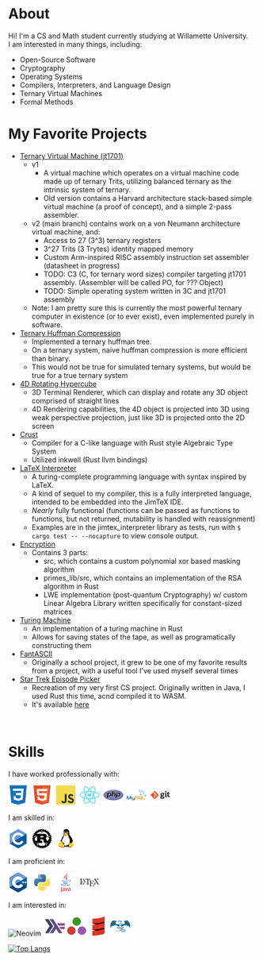 ﻿# About
Hi! I'm a CS and Math student currently studying at Willamette University. \
I am interested in many things, including:
- Open-Source Software
- Cryptography
- Operating Systems
- Compilers, Interpreters, and Language Design
- Ternary Virtual Machines
- Formal Methods

# My Favorite Projects

- [Ternary Virtual Machine (jt1701)](https://github.com/LordGoatius/JIMNIAC)
    - v1
        - A virtual machine which operates on a virtual machine code made up of ternary Trits, utilizing balanced ternary as the intrinsic system of ternary.
        - Old version contains a Harvard architecture stack-based simple virtual machine (a proof of concept), and a simple 2-pass assembler.
    - v2 (main branch) contains work on a von Neumann architecture virtual machine, and:
        - Access to 27 (3^3) ternary registers
        - 3^27 Trits (3 Trytes) identity mapped memory
        - Custom Arm-inspired RISC assembly instruction set assembler (datasheet in progress)
        - TODO: C3 (C, for ternary word sizes) compiler targeting jt1701 assembly. (Assembler will be called PO, for ??? Object)
        - TODO: Simple operating system written in 3C and jt1701 assembly
    - Note: I am pretty sure this is currently the most powerful ternary computer in existence (or to ever exist), even implemented purely in software.
- [Ternary Huffman Compression](https://github.com/LordGoatius/truffmantrees)
    - Implemented a ternary huffman tree.
    - On a ternary system, naive huffman compression is more efficient than binary. 
    - This would not be true for simulated ternary systems, but would be true for a true ternary system
- [4D Rotating Hypercube](https://github.com/LordGoatius/cubers)
    - 3D Terminal Renderer, which can display and rotate any 3D object comprised of straight lines
    - 4D Rendering capabilities, the 4D object is projected into 3D using weak perspective projection, just like 3D is projected onto the 2D screen
- [Crust](https://github.com/LordGoatius/crust)
    - Compiler for a C-like language with Rust style Algebraic Type System
    - Utilized inkwell (Rust llvm bindings)
- [LaTeX Interpreter](https://github.com/LordGoatius/jimtex)
    - A turing-complete programming language with syntax inspired by LaTeX.
    - A kind of sequel to my compiler, this is a fully interpreted language, intended to be embedded into the JimTeX IDE.
    - *Nearly* fully functional (functions can be passed as functions to functions, but not returned, mutability is handled with reassignment)
    - Examples are in the jimtex_interpreter library as tests, run with `$ cargo test -- --nocapture` to view console output.
- [Encryption](https://github.com/LordGoatius/jimcrypt)
    - Contains 3 parts:
        - src, which contains a custom polynomial xor based masking algorithm
        - primes_lib/src, which contains an implementation of the RSA algorithm in Rust
        - LWE implementation (post-quantum Cryptography) w/ custom Linear Algebra Library written specifically for constant-sized matrices
- [Turing Machine](https://github.com/LordGoatius/turing_machine)
    - An implementation of a turing machine in Rust
    - Allows for saving states of the tape, as well as programatically constructing them
- [FantASCII](https://august-jhn.github.io/fantAscII/)
    - Originally a school project, it grew to be one of my favorite results from a project, with a useful tool I've used myself several times
- [Star Trek Episode Picker](https://github.com/LordGoatius/star_trek_picker)
    - Recreation of my very first CS project. Originally written in Java, I used Rust this time, acnd compiled it to WASM. 
    - It's available [here](https://lordgoatius.github.io/star_trek_picker/)


<br>

# Skills
I have worked professionally with:
<div>    
    <img src="https://github.com/devicons/devicon/blob/master/icons/css3/css3-plain.svg"  title="CSS3" alt="CSS" width="40" height="40"/>&nbsp;
    <img src="https://github.com/devicons/devicon/blob/master/icons/html5/html5-original.svg" title="HTML5" alt="HTML" width="40" height="40"/>&nbsp;
    <img src="https://github.com/devicons/devicon/blob/master/icons/javascript/javascript-original.svg" title="JavaScript" alt="JavaScript" width="40" height="40"/>&nbsp;
    <img src="https://github.com/devicons/devicon/blob/master/icons/react/react-original.svg" title="React" alt="React" width="40" height="40"/>&nbsp;
    <img src="https://github.com/devicons/devicon/blob/master/icons/php/php-original.svg" title="php"  alt="php" width="40" height="40"/>&nbsp;
    <img src="https://github.com/devicons/devicon/blob/master/icons/mysql/mysql-original-wordmark.svg" title="MySQL"  alt="MySQL" width="40" height="40"/>&nbsp;
    <img src="https://github.com/devicons/devicon/blob/master/icons/git/git-original-wordmark.svg" title="Git" **alt="Git" width="40" height="40"/>
</div>

I am skilled in:
<div>
    <img src="https://github.com/devicons/devicon/blob/master/icons/c/c-original.svg"  title="C" alt="C" width="40" height="40"/>&nbsp;
    <img src="https://github.com/devicons/devicon/blob/master/icons/rust/rust-original.svg"  title="rust" alt="rust" width="40" height="40"/>&nbsp;
    <img src="https://github.com/devicons/devicon/blob/master/icons/linux/linux-original.svg" title="Linux" **alt="Linux" width="40" height="40"/>
</div>

I am proficient in:
<div>
    <img src="https://github.com/devicons/devicon/blob/master/icons/cplusplus/cplusplus-original.svg"  title="C++" alt="C++" width="40" height="40"/>&nbsp;
    <img src="https://github.com/devicons/devicon/blob/master/icons/python/python-original.svg"  title="python" alt="python" width="40" height="40"/>&nbsp;
    <img src="https://github.com/devicons/devicon/blob/master/icons/java/java-original-wordmark.svg" title="Java" alt="Java" width="40" height="40"/>&nbsp;
    <img src="https://github.com/devicons/devicon/blob/master/icons/latex/latex-original.svg" title="LaTeX" **alt="LaTeX" width="40" height="40"/>
</div>

I am interested in:
<div>
    <img src="https://upload.wikimedia.org/wikipedia/commons/thumb/3/3a/Neovim-mark.svg/492px-Neovim-mark.svg.png"  title="Neovim" alt="Neovim" width="40" height="40"/>&nbsp;
    <img src="https://github.com/devicons/devicon/blob/master/icons/haskell/haskell-original.svg" title="haskell" **alt="haskell" width="40" height="40"/>
    <img src="https://github.com/devicons/devicon/blob/master/icons/julia/julia-original.svg" title="julia" **alt="julia" width="40" height="40"/>
    <img src="https://github.com/devicons/devicon/blob/master/icons/scala/scala-original.svg" title="scala" **alt="scala" width="40" height="40"/>
    <img src="https://github.com/devicons/devicon/blob/master/icons/llvm/llvm-original.svg" title="llvm" **alt="llvm" width="40" height="40"/>
<div/>


[![Top Langs](https://github-readme-stats.vercel.app/api/top-langs/?username=LordGoatius&layout=compact&theme=vision-friendly-dark&hide=javascript,html,lua,makefile&langs_count=6)](https://github.com/anuraghazra/github-readme-stats)

